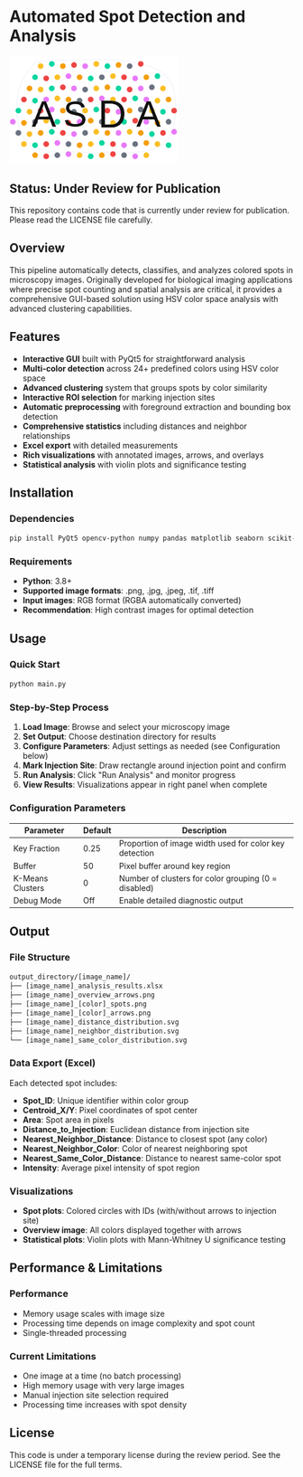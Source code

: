 # Automated Spot Detection and Analysis

<img src="asda_logo.png" width=300 alt="ASDA Logo">

## Status: Under Review for Publication

This repository contains code that is currently under review for publication. Please read the LICENSE file carefully.

## Overview

This pipeline automatically detects, classifies, and analyzes colored spots in microscopy images. Originally developed for biological imaging applications where precise spot counting and spatial analysis are critical, it provides a comprehensive GUI-based solution using HSV color space analysis with advanced clustering capabilities.

## Features

- **Interactive GUI** built with PyQt5 for straightforward analysis
- **Multi-color detection** across 24+ predefined colors using HSV color space
- **Advanced clustering** system that groups spots by color similarity
- **Interactive ROI selection** for marking injection sites
- **Automatic preprocessing** with foreground extraction and bounding box detection
- **Comprehensive statistics** including distances and neighbor relationships
- **Excel export** with detailed measurements
- **Rich visualizations** with annotated images, arrows, and overlays
- **Statistical analysis** with violin plots and significance testing

## Installation

### Dependencies
```bash
pip install PyQt5 opencv-python numpy pandas matplotlib seaborn scikit-image scipy scikit-learn tqdm
```

### Requirements
- **Python**: 3.8+
- **Supported image formats**: .png, .jpg, .jpeg, .tif, .tiff
- **Input images**: RGB format (RGBA automatically converted)
- **Recommendation**: High contrast images for optimal detection

## Usage

### Quick Start
```bash
python main.py
```

### Step-by-Step Process
1. **Load Image**: Browse and select your microscopy image
2. **Set Output**: Choose destination directory for results  
3. **Configure Parameters**: Adjust settings as needed (see Configuration below)
4. **Mark Injection Site**: Draw rectangle around injection point and confirm
5. **Run Analysis**: Click "Run Analysis" and monitor progress
6. **View Results**: Visualizations appear in right panel when complete

### Configuration Parameters

| Parameter | Default | Description |
|-----------|---------|-------------|
| Key Fraction | 0.25 | Proportion of image width used for color key detection |
| Buffer | 50 | Pixel buffer around key region |
| K-Means Clusters | 0 | Number of clusters for color grouping (0 = disabled) |
| Debug Mode | Off | Enable detailed diagnostic output |

## Output

### File Structure
```
output_directory/[image_name]/
├── [image_name]_analysis_results.xlsx
├── [image_name]_overview_arrows.png
├── [image_name]_[color]_spots.png
├── [image_name]_[color]_arrows.png
├── [image_name]_distance_distribution.svg
├── [image_name]_neighbor_distribution.svg
└── [image_name]_same_color_distribution.svg
```

### Data Export (Excel)
Each detected spot includes:
- **Spot_ID**: Unique identifier within color group
- **Centroid_X/Y**: Pixel coordinates of spot center
- **Area**: Spot area in pixels
- **Distance_to_Injection**: Euclidean distance from injection site
- **Nearest_Neighbor_Distance**: Distance to closest spot (any color)
- **Nearest_Neighbor_Color**: Color of nearest neighboring spot
- **Nearest_Same_Color_Distance**: Distance to nearest same-color spot
- **Intensity**: Average pixel intensity of spot region

### Visualizations
- **Spot plots**: Colored circles with IDs (with/without arrows to injection site)
- **Overview image**: All colors displayed together with arrows
- **Statistical plots**: Violin plots with Mann-Whitney U significance testing

## Performance & Limitations

### Performance
- Memory usage scales with image size
- Processing time depends on image complexity and spot count
- Single-threaded processing

### Current Limitations
- One image at a time (no batch processing)
- High memory usage with very large images
- Manual injection site selection required
- Processing time increases with spot density

## License

This code is under a temporary license during the review period. See the LICENSE file for the full terms.
